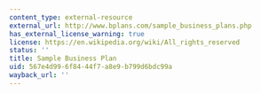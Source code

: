 ```yaml
---
content_type: external-resource
external_url: http://www.bplans.com/sample_business_plans.php
has_external_license_warning: true
license: https://en.wikipedia.org/wiki/All_rights_reserved
status: ''
title: Sample Business Plan
uid: 567e4d99-6f84-44f7-a8e9-b799d6bdc99a
wayback_url: ''
---
```

